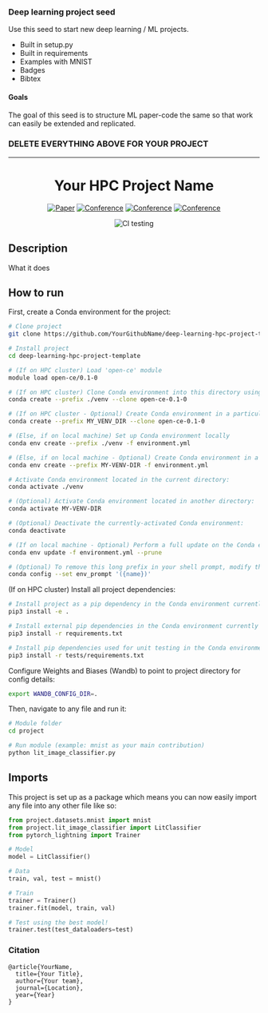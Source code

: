 ### Deep learning project seed

Use this seed to start new deep learning / ML projects.

- Built in setup.py
- Built in requirements
- Examples with MNIST
- Badges
- Bibtex

#### Goals

The goal of this seed is to structure ML paper-code the same so that work can easily be extended and replicated.

### DELETE EVERYTHING ABOVE FOR YOUR PROJECT

 
---

<div align="center">    

# Your HPC Project Name

[![Paper](http://img.shields.io/badge/paper-arxiv.1001.2234-B31B1B.svg)](https://www.nature.com/articles/nature14539)
[![Conference](http://img.shields.io/badge/NeurIPS-2019-4b44ce.svg)](https://papers.nips.cc/book/advances-in-neural-information-processing-systems-31-2018)
[![Conference](http://img.shields.io/badge/ICLR-2019-4b44ce.svg)](https://papers.nips.cc/book/advances-in-neural-information-processing-systems-31-2018)
[![Conference](http://img.shields.io/badge/AnyConference-year-4b44ce.svg)](https://papers.nips.cc/book/advances-in-neural-information-processing-systems-31-2018)
<!--
ARXIV   
[![Paper](http://img.shields.io/badge/arxiv-math.co:1480.1111-B31B1B.svg)](https://www.nature.com/articles/nature14539)
-->
![CI testing](https://github.com/amorehead/deep-learning-hpc-project-template/workflows/CI%20testing/badge.svg?branch=master&event=push)


<!--  
Conference   
-->   
</div>

## Description

What it does

## How to run

First, create a Conda environment for the project:

```bash
# Clone project   
git clone https://github.com/YourGithubName/deep-learning-hpc-project-template

# Install project   
cd deep-learning-hpc-project-template

# (If on HPC cluster) Load 'open-ce' module
module load open-ce/0.1-0

# (If on HPC cluster) Clone Conda environment into this directory using provided 'open-ce' environment:
conda create --prefix ./venv --clone open-ce-0.1-0

# (If on HPC cluster - Optional) Create Conda environment in a particular directory using provided 'open-ce' environment:
conda create --prefix MY_VENV_DIR --clone open-ce-0.1-0

# (Else, if on local machine) Set up Conda environment locally
conda env create --prefix ./venv -f environment.yml

# (Else, if on local machine - Optional) Create Conda environment in a particular directory using local 'environment.yml' file:
conda env create --prefix MY-VENV-DIR -f environment.yml

# Activate Conda environment located in the current directory:
conda activate ./venv

# (Optional) Activate Conda environment located in another directory:
conda activate MY-VENV-DIR

# (Optional) Deactivate the currently-activated Conda environment:
conda deactivate

# (If on local machine - Optional) Perform a full update on the Conda environment described in 'environment.yml':
conda env update -f environment.yml --prune

# (Optional) To remove this long prefix in your shell prompt, modify the env_prompt setting in your .condarc file with:
conda config --set env_prompt '({name})'
```

(If on HPC cluster) Install all project dependencies:

```bash
# Install project as a pip dependency in the Conda environment currently activated:
pip3 install -e .

# Install external pip dependencies in the Conda environment currently activated:
pip3 install -r requirements.txt

# Install pip dependencies used for unit testing in the Conda environment currently activated:
pip3 install -r tests/requirements.txt
 ```

Configure Weights and Biases (Wandb) to point to project directory for config details:

```bash
export WANDB_CONFIG_DIR=.
 ```   

Then, navigate to any file and run it:

 ```bash
# Module folder
cd project

# Run module (example: mnist as your main contribution)   
python lit_image_classifier.py    
```

## Imports

This project is set up as a package which means you can now easily import any file into any other file like so:

```python
from project.datasets.mnist import mnist
from project.lit_image_classifier import LitClassifier
from pytorch_lightning import Trainer

# Model
model = LitClassifier()

# Data
train, val, test = mnist()

# Train
trainer = Trainer()
trainer.fit(model, train, val)

# Test using the best model!
trainer.test(test_dataloaders=test)
```

### Citation

```
@article{YourName,
  title={Your Title},
  author={Your team},
  journal={Location},
  year={Year}
}
```   